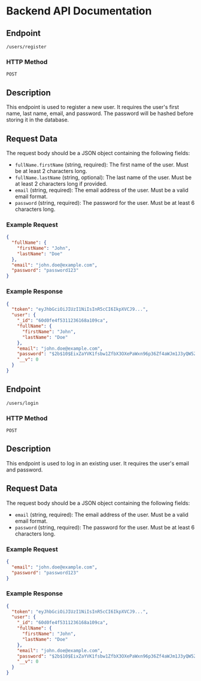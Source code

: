 # Backend API Documentation

## Endpoint

`/users/register`

### HTTP Method

`POST`

## Description

This endpoint is used to register a new user. It requires the user's first name, last name, email, and password. The password will be hashed before storing it in the database.

## Request Data

The request body should be a JSON object containing the following fields:

- `fullName.firstName` (string, required): The first name of the user. Must be at least 2 characters long.
- `fullName.lastName` (string, optional): The last name of the user. Must be at least 2 characters long if provided.
- `email` (string, required): The email address of the user. Must be a valid email format.
- `password` (string, required): The password for the user. Must be at least 6 characters long.

### Example Request

```json
{
  "fullName": {
    "firstName": "John",
    "lastName": "Doe"
  },
  "email": "john.doe@example.com",
  "password": "password123"
}
```

### Example Response

```json
{
  "token": "eyJhbGciOiJIUzI1NiIsInR5cCI6IkpXVCJ9...",
  "user": {
    "_id": "60d0fe4f5311236168a109ca",
    "fullName": {
      "firstName": "John",
      "lastName": "Doe"
    },
    "email": "john.doe@example.com",
    "password": "$2b$10$EixZaYVK1fsbw1ZfbX3OXePaWxn96p36Zf4aWJm1J3yQW5Zf5Zf5G",
    "__v": 0
  }
}
```

## Endpoint

`/users/login`

### HTTP Method

`POST`

## Description

This endpoint is used to log in an existing user. It requires the user's email and password.

## Request Data

The request body should be a JSON object containing the following fields:

- `email` (string, required): The email address of the user. Must be a valid email format.
- `password` (string, required): The password for the user. Must be at least 6 characters long.

### Example Request

```json
{
  "email": "john.doe@example.com",
  "password": "password123"
}
```

### Example Response

```json
{
  "token": "eyJhbGciOiJIUzI1NiIsInR5cCI6IkpXVCJ9...",
  "user": {
    "_id": "60d0fe4f5311236168a109ca",
    "fullName": {
      "firstName": "John",
      "lastName": "Doe"
    },
    "email": "john.doe@example.com",
    "password": "$2b$10$EixZaYVK1fsbw1ZfbX3OXePaWxn96p36Zf4aWJm1J3yQW5Zf5Zf5G",
    "__v": 0
  }
}
```
